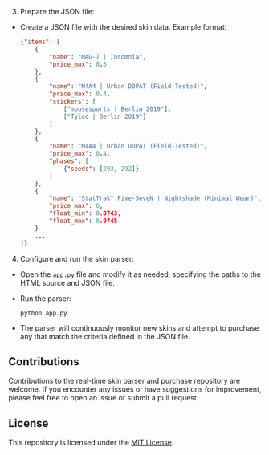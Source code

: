 
3. Prepare the JSON file:

- Create a JSON file with the desired skin data. Example format:

  ```json
  {"items": [
      {
          "name": "MAG-7 | Insomnia",
          "price_max": 0.5
      },
      {
          "name": "M4A4 | Urban DDPAT (Field-Tested)",
          "price_max": 0.4,
          "stickers": [
              ["mousesports | Berlin 2019"],
              ["Tyloo | Berlin 2019"]
          ]
      },
      {
          "name": "M4A4 | Urban DDPAT (Field-Tested)",
          "price_max": 0.4,
          "phases": [
              {"seeds": [293, 292]}
          ]
      },
      {
          "name": "StatTrak™ Five-SeveN | Nightshade (Minimal Wear)",
          "price_max": 6,
          "float_min": 0.0743,
          "float_max": 0.0745
      }
      ...
  ]}
  ```

4. Configure and run the skin parser:

- Open the `app.py` file and modify it as needed, specifying the paths to the HTML source and JSON file.
- Run the parser:

  ```
  python app.py
  ```

- The parser will continuously monitor new skins and attempt to purchase any that match the criteria defined in the JSON file.

## Contributions

Contributions to the real-time skin parser and purchase repository are welcome. If you encounter any issues or have suggestions for improvement, please feel free to open an issue or submit a pull request.

## License

This repository is licensed under the [MIT License](LICENSE).
